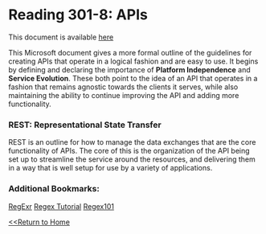 # Reading 301-8: APIs
This document is available [here](https://docs.microsoft.com/en-us/azure/architecture/best-practices/api-design) 

This Microsoft document gives a more formal outline of the guidelines for creating APIs that operate in a logical fashion and are easy to use. It begins by defining and declaring the importance of **Platform Independence** and **Service Evolution**. These both point to the idea of an API that operates in a fashion that remains agnostic towards the clients it serves, while also maintaining the ability to continue improving the API and adding more functionality. 

### REST: Representational State Transfer

REST is an outline for how to manage the data exchanges that are the core functionality of APIs. The core of this is the organization of the API being set up to streamline the service around the resources, and delivering them in a way that is well setup for use by a variety of applications. 



### Additional Bookmarks:

[RegExr](https://regexr.com/)
[Regex Tutorial](https://medium.com/factory-mind/regex-tutorial-a-simple-cheatsheet-by-examples-649dc1c3f285)
[Regex101](https://regex101.com/)

[<<Return to Home](../README.md)